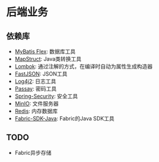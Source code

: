 # 后端业务

## 依赖库
- [MyBatis Flex](https://mybatis-flex.com/): 数据库工具
- [MapStruct](https://mapstruct.org/): Java类转换工具
- [Lombok](https://projectlombok.org/): 通过注解的方式，在编译时自动为属性生成构造器
- [FastJSON](https://github.com/alibaba/fastjson): JSON工具
- [Log4j2](https://logging.apache.org/log4j/2.x/): 日志工具
- [Passay](https://www.passay.org/): 密码工具
- [Spring-Security](https://spring.io/projects/spring-security): 安全工具
- [MinIO](https://min.io/): 文件服务器
- [Redis](): 内存数据库
- [Fabric-SDK-Java](https://github.com/hyperledger/fabric-gateway-java): Fabric的Java SDK工具

## TODO
- Fabric异步存储
